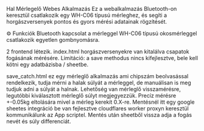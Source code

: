 Hal Mérlegelő Webes Alkalmazás
Ez a webalkalmazás Bluetooth-on keresztül csatlakozik egy WH-C06 típusú mérleghez, és segíti a horgászversenyek pontos és gyors mérési adatainak rögzítését.

⚙️ Funkciók
Bluetooth kapcsolat a mérleggel
WH-C06 típusú okosmérleggel csatlakozik egyetlen gombnyomásra.

2 frontend létezik.
index.html horgászversenyekre van kitalálva csapatok fogásának mérésére.
Limitáció: a save methodus nincs kifejlesztve, bele kell kötni egy adatbázisba / sheetbe.

save_catch.html ez egy mérleglő alkalmazás ami chipszám beolvasással rendelkezik, tudja mérni a halak súlyát a mérleggel, de manuálisan is meg tudjuk adni a súlyát a halnak.
Lehetőség van mérleglő visszamérésre, legutóbbi kiválasztott mérleglő súlyt megjegyezzük.
Precíz mérésre +-0.05kg eltolására mivel a mérleg kerekít 0.X-re.
Mentésnél itt egy google sheetes integráció be van fejlesztve cloudflares worker proxyn keresztül kommunikálunk az App scriptel.
Mentés után sheetből vissza adja a fogás nevét és súly differenciát.

